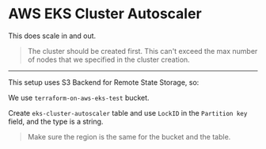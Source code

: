 # AWS EKS Cluster Autoscaler

This does scale in and out.

> The cluster should be created first.
> This can't exceed the max number of nodes that we specified in the cluster creation.

---

This setup uses S3 Backend for Remote State Storage, so:

We use `terraform-on-aws-eks-test` bucket.

Create `eks-cluster-autoscaler` table and use `LockID` in the `Partition key` field, and the type is a string.

> Make sure the region is the same for the bucket and the table.
